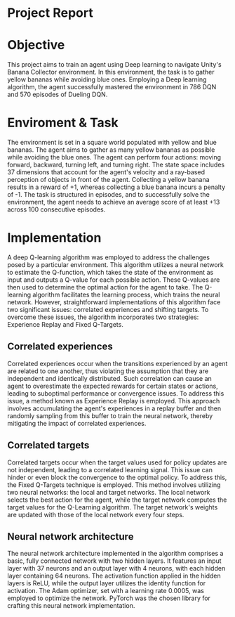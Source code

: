 # Project Report

# Objective 

This project aims to train an agent using Deep learning to navigate Unity's Banana Collector environment. In this environment, the task is to gather yellow bananas while avoiding blue ones. Employing a Deep learning algorithm, the agent successfully mastered the environment in 786 DQN and 570 episodes of Dueling DQN.

# Enviroment & Task

The environment is set in a square world populated with yellow and blue bananas. The agent aims to gather as many yellow bananas as possible while avoiding the blue ones. The agent can perform four actions: moving forward, backward, turning left, and turning right. The state space includes 37 dimensions that account for the agent's velocity and a ray-based perception of objects in front of the agent. Collecting a yellow banana results in a reward of +1, whereas collecting a blue banana incurs a penalty of -1. The task is structured in episodes, and to successfully solve the environment, the agent needs to achieve an average score of at least +13 across 100 consecutive episodes.

# Implementation

A deep Q-learning algorithm was employed to address the challenges posed by a particular environment. This algorithm utilizes a neural network to estimate the Q-function, which takes the state of the environment as input and outputs a Q-value for each possible action. These Q-values are then used to determine the optimal action for the agent to take. The Q-learning algorithm facilitates the learning process, which trains the neural network. However, straightforward implementations of this algorithm face two significant issues: correlated experiences and shifting targets. To overcome these issues, the algorithm incorporates two strategies: Experience Replay and Fixed Q-Targets.

## Correlated experiences 

Correlated experiences occur when the transitions experienced by an agent are related to one another, thus violating the assumption that they are independent and identically distributed. Such correlation can cause an agent to overestimate the expected rewards for certain states or actions, leading to suboptimal performance or convergence issues. To address this issue, a method known as Experience Replay is employed. This approach involves accumulating the agent's experiences in a replay buffer and then randomly sampling from this buffer to train the neural network, thereby mitigating the impact of correlated experiences.

## Correlated targets

Correlated targets occur when the target values used for policy updates are not independent, leading to a correlated learning signal. This issue can hinder or even block the convergence to the optimal policy. To address this, the Fixed Q-Targets technique is employed. This method involves utilizing two neural networks: the local and target networks. The local network selects the best action for the agent, while the target network computes the target values for the Q-Learning algorithm. The target network's weights are updated with those of the local network every four steps.

## Neural network architecture
The neural network architecture implemented in the algorithm comprises a basic, fully connected network with two hidden layers. It features an input layer with 37 neurons and an output layer with 4 neurons, with each hidden layer containing 64 neurons. The activation function applied in the hidden layers is ReLU, while the output layer utilizes the identity function for activation. The Adam optimizer, set with a learning rate 0.0005, was employed to optimize the network. PyTorch was the chosen library for crafting this neural network implementation.

